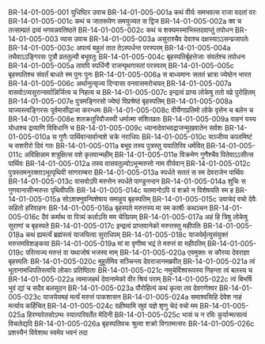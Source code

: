 BR-14-01-005-001	युधिष्ठिर उवाच
BR-14-01-005-001a	कथं वीर्यः समभवत्स राजा वदतां वरः
BR-14-01-005-001c	कथं च जातरूपेण समयुज्यत स द्विज
BR-14-01-005-002a	क्व च तत्साम्प्रतं द्रव्यं भगवन्नवतिष्ठते
BR-14-01-005-002c	कथं च शक्यमस्माभिस्तदवाप्तुं तपोधन
BR-14-01-005-003	व्यास उवाच
BR-14-01-005-003a	असुराश्चैव देवाश्च दक्षस्याऽऽसन्प्रजापतेः
BR-14-01-005-003c	अपत्यं बहुलं तात तेऽस्पर्धन्त परस्परम्
BR-14-01-005-004a	तथैवाऽऽङ्गिरसः पुत्रौ व्रततुल्यौ बभूवतुः
BR-14-01-005-004c	बृहस्पतिर्बृहत्तेजाः संवर्तश्च तपोधनः
BR-14-01-005-005a	तावपि स्पर्धिनौ राजन्पृथगास्तां परस्परम्
BR-14-01-005-005c	बृहस्पतिश्च संवर्तं बाधते स्म पुनः पुनः
BR-14-01-005-006a	स बाध्यमानः सततं भ्रात्रा ज्येष्ठेन भारत
BR-14-01-005-006c	अर्थानुत्सृज्य दिग्वासा वनवासमरोचयत्
BR-14-01-005-007a	वासवोऽप्यसुरान्सर्वान्निर्जित्य च निहत्य च
BR-14-01-005-007c	इन्द्रत्वं प्राप्य लोकेषु ततो वव्रे पुरोहितम्
BR-14-01-005-007e	पुत्रमङ्गिरसो ज्येष्ठं विप्रश्रेष्ठं बृहस्पतिम्
BR-14-01-005-008a	याज्यस्त्वङ्गिरसः पूर्वमासीद्राजा करन्धमः
BR-14-01-005-008c	वीर्येणाप्रतिमो लोके वृत्तेन च बलेन च
BR-14-01-005-008e	शतक्रतुरिवौजस्वी धर्मात्मा संशितव्रतः
BR-14-01-005-009a	वाहनं यस्य योधाश्च द्रव्याणि विविधानि च
BR-14-01-005-009c	ध्यानादेवाभवद्राजन्मुखवातेन सर्वशः
BR-14-01-005-010a	स गुणैः पार्थिवान्सर्वान्वशे चक्रे नराधिपः
BR-14-01-005-010c	सञ्जीव्य कालमिष्टं च सशरीरो दिवं गतः
BR-14-01-005-011a	बभूव तस्य पुत्रस्तु ययातिरिव धर्मवित्
BR-14-01-005-011c	अविक्षिन्नाम शत्रुक्षित्स वशे कृतवान्महीम्
BR-14-01-005-011e	विक्रमेण गुणैश्चैव पितेवाऽऽसीत्स पार्थिवः
BR-14-01-005-012a	तस्य वासवतुल्योऽभून्मरुत्तो नाम वीर्यवान्
BR-14-01-005-012c	पुत्रस्तमनुरक्ताऽभूत्पृथिवी सागराम्बरा
BR-14-01-005-013a	स्पर्धते सततं स स्म देवराजेन पार्थिवः
BR-14-01-005-013c	वासवोऽपि मरुत्तेन स्पर्धते पाण्डुनन्दन
BR-14-01-005-014a	शुचिः स गुणवानासीन्मरुत्तः पृथिवीपतिः
BR-14-01-005-014c	यतमानोऽपि यं शक्रो न विशेषयति स्म ह
BR-14-01-005-015a	सोऽशक्नुवन्विशेषाय समाहूय बृहस्पतिम्
BR-14-01-005-015c	उवाचेदं वचो देवैः सहितो हरिवाहनः
BR-14-01-005-016a	बृहस्पते मरुत्तस्य मा स्म कार्षीः कथञ्चन
BR-14-01-005-016c	दैवं कर्माथ वा पित्र्यं कर्ताऽसि मम चेत्प्रियम्
BR-14-01-005-017a	अहं हि त्रिषु लोकेषु सुराणां च बृहस्पते
BR-14-01-005-017c	इन्द्रत्वं प्राप्तवानेको मरुत्तस्तु महीपतिः
BR-14-01-005-018a	कथं ह्यमर्त्यं ब्रह्मंस्त्वं याजयित्वा सुराधिपम्
BR-14-01-005-018c	याजयेर्मृत्युसंयुक्तं मरुत्तमविशङ्कया
BR-14-01-005-019a	मां वा वृणीष्व भद्रं ते मरुत्तं वा महीपतिम्
BR-14-01-005-019c	परित्यज्य मरुत्तं वा यथाजोषं भजस्व माम्
BR-14-01-005-020a	एवमुक्तः स कौरव्य देवराज्ञा बृहस्पतिः
BR-14-01-005-020c	मुहूर्तमिव सञ्चिन्त्य देवराजानमब्रवीत्
BR-14-01-005-021a	त्वं भूतानामधिपतिस्त्वयि लोकाः प्रतिष्ठिताः
BR-14-01-005-021c	नमुचेर्विश्वरूपस्य निहन्ता त्वं बलस्य च
BR-14-01-005-022a	त्वमाजहर्थ देवानामेको वीर श्रियं पराम्
BR-14-01-005-022c	त्वं बिभर्षि भुवं द्यां च सदैव बलसूदन
BR-14-01-005-023a	पौरोहित्यं कथं कृत्वा तव देवगणेश्वर
BR-14-01-005-023c	याजयेयमहं मर्त्यं मरुत्तं पाकशासन
BR-14-01-005-024a	समाश्वसिहि देवेश नाहं मर्त्याय कर्हिचित्
BR-14-01-005-024c	ग्रहीष्यामि स्रुवं यज्ञे शृणु चेदं वचो मम
BR-14-01-005-025a	हिरण्यरेतसोऽम्भः स्यात्परिवर्तेत मेदिनी
BR-14-01-005-025c	भासं च न रविः कुर्यान्मत्सत्यं विचलेद्यदि
BR-14-01-005-026a	बृहस्पतिवचः श्रुत्वा शक्रो विगतमत्सरः
BR-14-01-005-026c	प्रशस्यैनं विवेशाथ स्वमेव भवनं तदा
